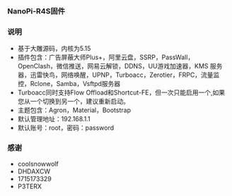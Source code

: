 ### NanoPi-R4S固件

### 说明 

- 基于大雕源码，内核为5.15
- 插件包含：广告屏蔽大师Plus+，阿里云盘，SSRP，PassWall，OpenClash，微信推送，网易云解锁，DDNS，UU游戏加速器，KMS 服务器，迅雷快鸟，网络唤醒，UPNP，Turboacc，Zerotier，FRPC，流量监控，Rclone，Samba，Vsftpd服务器
- Turboacc同时支持Flow Offload和Shortcut-FE，但一次只能启用一个,如果您从一个切换到另一个，建议重新启动。
- 主题包含：Agron，Material，Bootstrap
- 默认管理地址：192.168.1.1
- 默认账号：root，密码：password

### 感谢

- coolsnowwolf
- DHDAXCW
- 1715173329
- P3TERX
